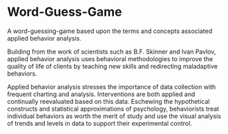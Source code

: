 # Word-Guess-Game

A word-guessing-game based upon the terms and concepts associated applied behavior analysis.

Building from the work of scientists such as B.F. Skinner and Ivan Pavlov, applied behavior analysis uses behavioral methodologies to improve the quality of life of clients by teaching new skills and redirecting maladaptive behaviors. 

Applied behavior analysis stresses the importance of data collection with frequent charting and analysis. Interventions are both applied and continually reevaluated based on this data. Eschewing the hypothetical constructs and statistical approximations of psychology, behaviorists treat individual behaviors as worth the merit of study and use the visual analysis of trends and levels in data to support their experimental control. 